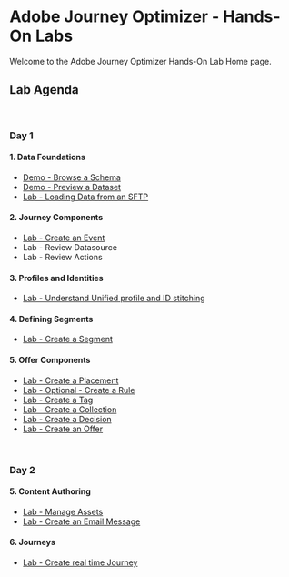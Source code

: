 # Adobe Journey Optimizer - Hands-On Labs

Welcome to the Adobe Journey Optimizer Hands-On Lab Home page.

## Lab Agenda

&nbsp;

### Day 1

#### 1. Data Foundations

- [Demo - Browse a Schema](https://github.com/adobe-dss-aep/ajo-handson-labs/blob/main/1.%20Data%20Foundations/Demo%20-%20Browse%20a%20Schema.md)
- [Demo - Preview a Dataset](https://github.com/adobe-dss-aep/ajo-handson-labs/blob/main/1.%20Data%20Foundations/Demo%20-%20Preview%20a%20Dataset.md)
- [Lab - Loading Data from an SFTP](https://github.com/adobe-dss-aep/ajo-handson-labs/blob/main/1.%20Data%20Foundations/Lab%20-%20Loading%20Data%20from%20SFTP.md)

#### 2. Journey Components

- [Lab - Create an Event](./4.%20Journey%20and%20Offer%20Components/Creating%20an%20Event.md)
- Lab - Review Datasource
- Lab - Review Actions

#### 3. Profiles and Identities

- [Lab - Understand Unified profile and ID stitching](https://github.com/adobe-dss-aep/ajo-handson-labs/blob/main/2.%20Profiles%20and%20Identities/Unified%20Profile%20and%20ID%20stitching.md)

#### 4. Defining Segments

- [Lab - Create a Segment](./3.%20Defining%20Segments/Create%20a%20Segment.md)


#### 5. Offer Components

- [Lab - Create a Placement](./4.%20Journey%20and%20Offer%20Components/Create%20a%20Placement.md)
- [Lab - Optional - Create a Rule](./4.%20Journey%20and%20Offer%20Components/Create%20a%20Rule.md)
- [Lab - Create a Tag](./4.%20Journey%20and%20Offer%20Components/Create%20a%20Tag.md)
- [Lab - Create a Collection](./5.%20Content%20Authoring/Create%20a%20Collection.md)
- [Lab - Create a Decision](./5.%20Content%20Authoring/Create%20a%20Decision.md)
- [Lab - Create an Offer](./5.%20Content%20Authoring/Create%20an%20Offer.md)


&nbsp;

### Day 2

#### 5.  Content Authoring

- [Lab - Manage Assets](./5.%20Content%20Authoring/assets.md)
- [Lab - Create an Email Message](./5.%20Content%20Authoring/Create%20an%20Email%20Message.md)

#### 6.  Journeys
- [Lab - Create real time Journey](./6.%20Basic%20Journey/Create%20a%20Basic%20Journey.md)
